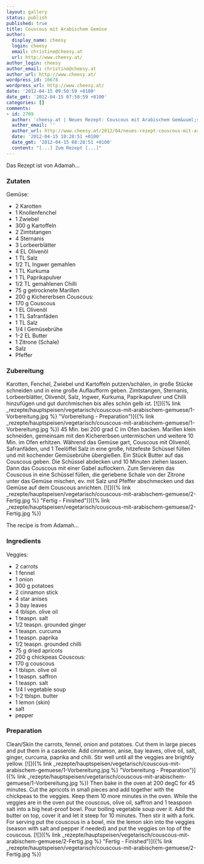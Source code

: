 ```yaml
---
layout: gallery
status: publish
published: true
title: Couscous mit Arabischem Gemüse
author:
  display_name: cheesy
  login: cheesy
  email: christine@cheesy.at
  url: http://www.cheesy.at/
author_login: cheesy
author_email: christine@cheesy.at
author_url: http://www.cheesy.at/
wordpress_id: 16678
wordpress_url: http://www.cheesy.at/
date: '2012-04-15 09:50:59 +0100'
date_gmt: '2012-04-15 07:50:59 +0100'
categories: []
comments:
- id: 2709
  author: 'cheesy.at | Neues Rezept: Couscous mit Arabischem Gem&uuml;se'
  author_email: ''
  author_url: http://www.cheesy.at/2012/04/neues-rezept-couscous-mit-arabischem-gemuse/
  date: '2012-04-15 10:28:51 +0100'
  date_gmt: '2012-04-15 08:28:51 +0100'
  content: "[...] Zum Rezept [...]"
---
```

<!--:de-->Das Rezept ist von Adamah...
### Zutaten
Gemüse:
- 2 Karotten
- 1 Knollenfenchel
- 1 Zwiebel
- 300 g Kartoffeln
- 2 Zimtstangen
- 4 Sternanis
- 3 Lorbeerblätter
- 4 EL Olivenöl
- 1 TL Salz
- 1/2 TL Ingwer gemahlen
- 1 TL Kurkuma
- 1 TL Paprikapulver
- 1/2 TL gemahlenen Chilli
- 75 g getrocknete Marillen
- 200 g Kichererbsen
Couscous:
- 170 g Couscous
- 1 EL Olivenöl
- 1 TL Safranfäden
- 1 TL Salz
- 1/4 l Gemüsebrühe
- 1-2 EL Butter
- 1 Zitrone (Schale)
- Salz
- Pfeffer
### Zubereitung
Karotten, Fenchel, Zwiebel und Kartoffeln putzen/schälen, in große Stücke schneiden und in eine große Auflaufform geben. Zimtstangen, Sternanis, Lorbeerblätter, Olivenöl, Salz, Ingwer, Kurkuma, Paprikapulver und Chilli hinzufügen und gut durchmischen bis alles schön gelb ist.
[![]({% link _rezepte/hauptspeisen/vegetarisch/couscous-mit-arabischem-gemuese/1-Vorbereitung.jpg %} "Vorbereitung - Preparation")]({% link _rezepte/hauptspeisen/vegetarisch/couscous-mit-arabischem-gemuese/1-Vorbereitung.jpg %})
45 Min. bei 200 grad C im Ofen backen. Marillen klein schneiden, gemeinsam mit den Kichererbsen untermischen und weitere 10 Min. im Ofen erhitzen.
Während das Gemüse gart, Couscous mit Olivenöl, Safranfäden, und 1 Teelöffel Salz in eine große, hitzefeste Schüssel füllen und mit kochender Gemüsebrühe übergießen. Ein Stück Butter auf das Couscous geben. Die Schüssel abdecken und 10 Minuten ziehen lassen. Dann das Couscous mit einer Gabel auflockern. Zum Servieren das Couscous in eine Schüssel füllen, die geriebene Schale von der Zitrone unter das Gemüse mischen, ev. mit Salz und Pfeffer abschmecken und das Gemüse auf dem Couscous anrichten.
[![]({% link _rezepte/hauptspeisen/vegetarisch/couscous-mit-arabischem-gemuese/2-Fertig.jpg %} "Fertig - Finished")]({% link _rezepte/hauptspeisen/vegetarisch/couscous-mit-arabischem-gemuese/2-Fertig.jpg %})
<!--:--><!--:en-->The recipe is from Adamah...
### Ingredients
Veggies:
- 2 carrots
- 1 fennel
- 1 onion
- 300 g potatoes
- 2 cinnamon stick
- 4 star anises
- 3 bay leaves
- 4 tblspn. olive oil
- 1 teaspn. salt
- 1/2 teaspn. grounded ginger
- 1 teaspn. curcuma
- 1 teaspn. paprika
- 1/2 teaspn. grounded chilli
- 75 g dried apricots
- 200 g chickpeas
Couscous:
- 170 g couscous
- 1 tblspn. olive oil
- 1 teaspn. saffron
- 1 teaspn. salt
- 1/4 l vegetable soup
- 1-2 tblspn. butter
- 1 lemon (skin)
- salt
- pepper
### Preparation
Clean/Skin the carrots, fennel, onion and potatoes. Cut them in large pieces and put them in a casserole.
Add cinnamon, anise, bay leaves, olive oil, salt, ginger, curcuma, paprika and chili. Stir well until all the veggies are brightly yellow.
[![]({% link _rezepte/hauptspeisen/vegetarisch/couscous-mit-arabischem-gemuese/1-Vorbereitung.jpg %} "Vorbereitung - Preparation")]({% link _rezepte/hauptspeisen/vegetarisch/couscous-mit-arabischem-gemuese/1-Vorbereitung.jpg %})
Then bake in the oven at 200 degC for 45 minutes. Cut the apricots in small pieces and add together with the chickpeas to the veggies. Keep them 10 more minutes in the oven.
While the veggies are in the oven put the couscous, olive oil, saffron and 1 teaspoon salt into a big heat-proof bowl. Pour boiling vegetable soup over it. Add the butter on top, cover it and let it steep for 10 minutes. Then stir it with a fork. For serving put the couscous in a bowl, mix the lemon skin into the veggies (season with salt and pepper if needed) and put the veggies on top of the couscous.
[![]({% link _rezepte/hauptspeisen/vegetarisch/couscous-mit-arabischem-gemuese/2-Fertig.jpg %} "Fertig - Finished")]({% link _rezepte/hauptspeisen/vegetarisch/couscous-mit-arabischem-gemuese/2-Fertig.jpg %})
<!--:-->
